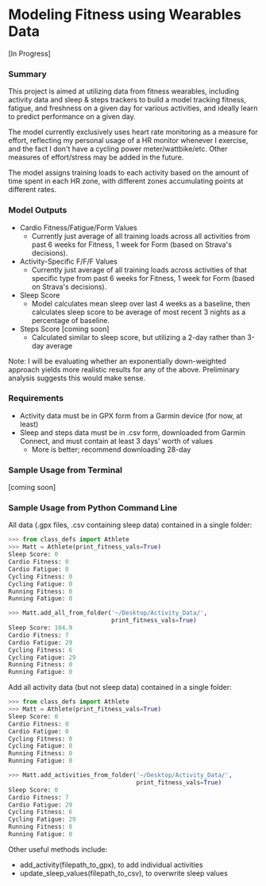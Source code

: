 # Modeling Fitness using Wearables Data

[In Progress]

### Summary
This project is aimed at utilizing data from fitness wearables, including activity data and sleep & steps trackers to build a model tracking fitness, fatigue, and freshness on a given day for various activities, and ideally learn to predict performance on a given day.

The model currently exclusively uses heart rate monitoring as a measure for effort, reflecting my personal usage of a HR monitor whenever I exercise, and the fact I don't have a cycling power meter/wattbike/etc. Other measures of effort/stress may be added in the future.

The model assigns training loads to each activity based on the amount of time spent in each HR zone, with different zones accumulating points at different rates.

### Model Outputs
- Cardio Fitness/Fatigue/Form Values
    - Currently just average of all training loads across all activities from past 6 weeks for Fitness, 1 week for Form (based on Strava's decisions).
- Activity-Specific F/F/F Values    
    - Currently just average of all training loads across activities of that specific type from past 6 weeks for Fitness, 1 week for Form (based on Strava's decisions).
- Sleep Score
    - Model calculates mean sleep over last 4 weeks as a baseline, then calculates sleep score to be average of most recent 3 nights as a percentage of baseline.
- Steps Score [coming soon]
    - Calculated similar to sleep score, but utilizing a 2-day rather than 3-day average

Note: I will be evaluating whether an exponentially down-weighted approach yields more realistic results for any of the above. Preliminary analysis suggests this would make sense.


### Requirements
- Activity data must be in GPX form from a Garmin device (for now, at least)
- Sleep and steps data must be in .csv form, downloaded from Garmin Connect, and must contain at least 3 days' worth of values
    - More is better; recommend downloading 28-day


### Sample Usage from Terminal
[coming soon]





### Sample Usage from Python Command Line

All data (.gpx files, .csv containing sleep data) contained in a single folder:
```python
>>> from class_defs import Athlete
>>> Matt = Athlete(print_fitness_vals=True)
Sleep Score: 0
Cardio Fitness: 0
Cardio Fatigue: 0
Cycling Fitness: 0
Cycling Fatigue: 0
Running Fitness: 0
Running Fatigue: 0

>>> Matt.add_all_from_folder('~/Desktop/Activity_Data/',
                             print_fitness_vals=True)
Sleep Score: 104.9
Cardio Fitness: 7
Cardio Fatigue: 29
Cycling Fitness: 6
Cycling Fatigue: 29
Running Fitness: 0
Running Fatigue: 0

```


Add all activity data (but not sleep data) contained in a single folder:
```python
>>> from class_defs import Athlete
>>> Matt = Athlete(print_fitness_vals=True)
Sleep Score: 0
Cardio Fitness: 0
Cardio Fatigue: 0
Cycling Fitness: 0
Cycling Fatigue: 0
Running Fitness: 0
Running Fatigue: 0

>>> Matt.add_activities_from_folder('~/Desktop/Activity_Data/',
                                    print_fitness_vals=True)
Sleep Score: 0
Cardio Fitness: 7
Cardio Fatigue: 29
Cycling Fitness: 6
Cycling Fatigue: 29
Running Fitness: 0
Running Fatigue: 0
```


Other useful methods include:
- add_activity(filepath_to_gpx), to add individual activities
- update_sleep_values(filepath_to_csv), to overwrite sleep values
